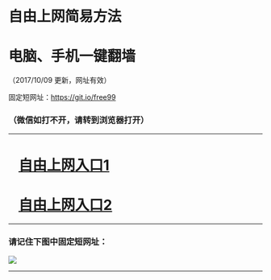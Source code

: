﻿# 自由上网简易方法

# 电脑、手机一键翻墙

（2017/10/09 更新，网址有效）

固定短网址：https://git.io/free99

### （微信如打不开，请转到浏览器打开）


***





# &nbsp;&nbsp; <a href="http://ft780710602.fwq-tz-1001.info/fwqtz01.html?t=10090012741 " target="_blank">自由上网入口1</a>
# &nbsp;&nbsp; <a href="http://ft62606536.fwq-tz-1002.info/fwqtz02.html?t=100900125891 " target="_blank">自由上网入口2</a>
***

### 请记住下图中固定短网址：

<img src="https://s3-us-west-2.amazonaws.com/fwq-1001/yjfq-20170905okok.png" /> 


***

